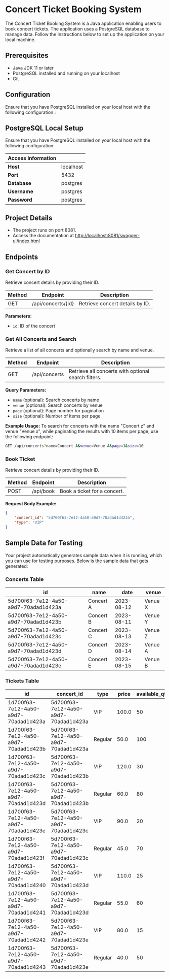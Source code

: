 # Concert Ticket Booking System

The Concert Ticket Booking System is a Java application enabling users to book concert tickets. The application uses a PostgreSQL database to manage data. Follow the instructions below to set up the application on your local machine.

## Prerequisites

- Java JDK 11 or later
- PostgreSQL installed and running on your localhost
- Git

## Configuration

Ensure that you have PostgreSQL installed on your local host with the following configuration :

## PostgreSQL Local Setup

Ensure that you have PostgreSQL installed on your local host with the following configuration:

|      Access Information      |           |
|-----------------------------|-----------|
| **Host**                     | localhost |
| **Port**                     | 5432      |
| **Database**                 | postgres  |
| **Username**                 | postgres  |
| **Password**                 | postgres  |

## Project Details

- The project runs on port 8081.
- Access the documentation at [http://localhost:8081/swagger-ui/index.html](http://localhost:8081/swagger-ui/index.html)

## Endpoints

### Get Concert by ID

Retrieve concert details by providing their ID.

| Method   | Endpoint              | Description                            |
|----------|-----------------------|----------------------------------------|
| GET      | /api/concerts/{id}    | Retrieve concert details by ID.        |

**Parameters:**
- `id`: ID of the concert

### Get All Concerts and Search

Retrieve a list of all concerts and optionally search by name and venue.

| Method   | Endpoint          | Description                            |
|----------|-------------------|----------------------------------------|
| GET      | /api/concerts     | Retrieve all concerts with optional search filters. |

**Query Parameters:**
- `name` (optional): Search concerts by name
- `venue` (optional): Search concerts by venue
- `page` (optional): Page number for pagination
- `size` (optional): Number of items per page

**Example Usage:**
To search for concerts with the name "Concert z" and venue "Venue x", while paginating the results with 10 items per page, use the following endpoint:

```bash
GET /api/concerts?name=Concert A&venue=Venue A&page=1&size=10
```

### Book Ticket

Retrieve concert details by providing their ID.

| Method   | Endpoint              | Description                            |
|----------|-----------------------|----------------------------------------|
| POST      | /api/book    | Book a ticket for a concert.        |

**Request Body Example:**
```json
{
    "concert_id": "5d700f63-7e12-4a50-a9d7-70adad1d423a",
    "type": "VIP"
}
```

## Sample Data for Testing

Your project automatically generates sample data when it is running, which you can use for testing purposes. Below is the sample data that gets generated:

### Concerts Table

| id                                   | name      | date       | venue    |
|--------------------------------------|-----------|------------|----------|
| 5d700f63-7e12-4a50-a9d7-70adad1d423a | Concert A | 2023-08-12 | Venue X  |
| 5d700f63-7e12-4a50-a9d7-70adad1d423b | Concert B | 2023-08-11 | Venue Y  |
| 5d700f63-7e12-4a50-a9d7-70adad1d423c | Concert C | 2023-08-13 | Venue Z  |
| 5d700f63-7e12-4a50-a9d7-70adad1d423d | Concert D | 2023-08-14 | Venue A  |
| 5d700f63-7e12-4a50-a9d7-70adad1d423e | Concert E | 2023-08-15 | Venue B  |

### Tickets Table

| id                                   | concert_id                            | type     | price | available_qty |
|--------------------------------------|---------------------------------------|----------|-------|---------------|
| 1d700f63-7e12-4a50-a9d7-70adad1d423a | 5d700f63-7e12-4a50-a9d7-70adad1d423a | VIP      | 100.0 | 50            |
| 1d700f63-7e12-4a50-a9d7-70adad1d423b | 5d700f63-7e12-4a50-a9d7-70adad1d423a | Regular  | 50.0  | 100           |
| 1d700f63-7e12-4a50-a9d7-70adad1d423c | 5d700f63-7e12-4a50-a9d7-70adad1d423b | VIP      | 120.0 | 30            |
| 1d700f63-7e12-4a50-a9d7-70adad1d423d | 5d700f63-7e12-4a50-a9d7-70adad1d423b | Regular  | 60.0  | 80            |
| 1d700f63-7e12-4a50-a9d7-70adad1d423e | 5d700f63-7e12-4a50-a9d7-70adad1d423c | VIP      | 90.0  | 20            |
| 1d700f63-7e12-4a50-a9d7-70adad1d423f | 5d700f63-7e12-4a50-a9d7-70adad1d423c | Regular  | 45.0  | 70            |
| 1d700f63-7e12-4a50-a9d7-70adad1d4240 | 5d700f63-7e12-4a50-a9d7-70adad1d423d | VIP      | 110.0 | 25            |
| 1d700f63-7e12-4a50-a9d7-70adad1d4241 | 5d700f63-7e12-4a50-a9d7-70adad1d423d | Regular  | 55.0  | 60            |
| 1d700f63-7e12-4a50-a9d7-70adad1d4242 | 5d700f63-7e12-4a50-a9d7-70adad1d423e | VIP      | 80.0  | 15            |
| 1d700f63-7e12-4a50-a9d7-70adad1d4243 | 5d700f63-7e12-4a50-a9d7-70adad1d423e | Regular  | 40.0  | 50            |

